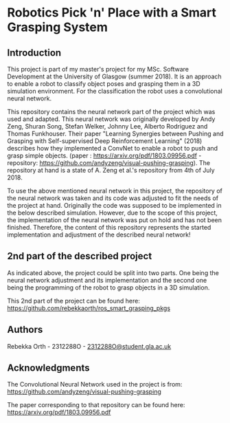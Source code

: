 # Robotics Pick 'n' Place with a Smart Grasping System 

## Introduction

This project is part of my master's project for my MSc. Software Development at the University of Glasgow (summer 2018). 
It is an approach to enable a robot to classify object poses and grasping them in a 3D simulation environment. 
For the classification the robot uses a convolutional neural network. 

This repository contains the neural network part of the project which was used and adapted. This neural network was originally developed by Andy Zeng, Shuran Song, Stefan Welker, Johnny Lee, Alberto Rodriguez and Thomas Funkhouser. Their paper "Learning Synergies between Pushing and Grasping with Self-supervised Deep Reinforcement Learning" (2018) describes how they implemented a ConvNet to enable a robot to push and grasp simple objects. (paper : https://arxiv.org/pdf/1803.09956.pdf - repository: https://github.com/andyzeng/visual-pushing-grasping). The repository at hand is a state of A. Zeng et al.'s repository from 4th of July 2018.  

To use the above mentioned neural network in this project, the repository of the neural network was taken and its code was adjusted to fit the needs of the project at hand. Originally the code was supposed to be implemented in the below described simulation. However, due to the scope of this project, the implementation of the neural network was put on hold and has not been finished. Therefore, the content of this repository represents the started implementation and adjustment of the described neural network!

## 2nd part of the described project

As indicated above, the project could be split into two parts. One being the neural network adjustment and its implementation and the second one being the programming of the robot to grasp objects in a 3D simulation. 

This 2nd part of the project can be found here: 
https://github.com/rebekkaorth/ros_smart_grasping_pkgs

## Authors
Rebekka Orth - 2312288O - 2312288O@student.gla.ac.uk

## Acknowledgments
The Convolutional Neural Network used in the project is from: 
https://github.com/andyzeng/visual-pushing-grasping

The paper corresponding to that repository can be found here: 
https://arxiv.org/pdf/1803.09956.pdf
